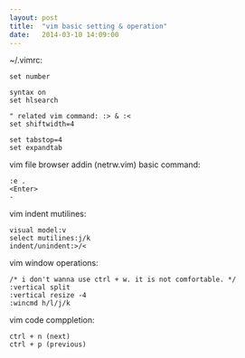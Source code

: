 ```yaml
---
layout: post
title:  "vim basic setting & operation"
date:   2014-03-10 14:09:00
---
```

~/.vimrc:

    set number

    syntax on
    set hlsearch

    " related vim command: :> & :<
    set shiftwidth=4

    set tabstop=4
    set expandtab

vim file browser addin (netrw.vim) basic command:

    :e .
    <Enter>
    -

vim indent mutilines:

    visual model:v
    select mutilines:j/k
    indent/unindent:>/<

vim window operations:

    /* i don't wanna use ctrl + w. it is not comfortable. */
    :vertical split
    :vertical resize -4
    :wincmd h/l/j/k

vim code comppletion:
 
    ctrl + n (next)
    ctrl + p (previous)

